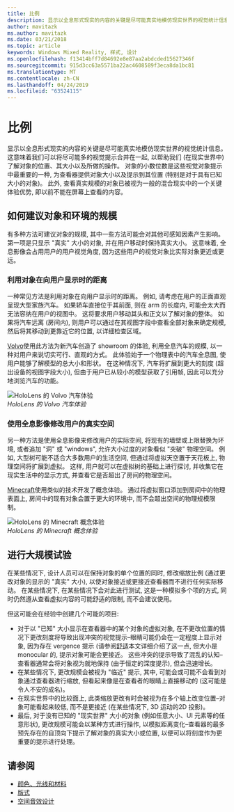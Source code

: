 ```yaml
---
title: 比例
description: 显示以全息形式现实的内容的关键是尽可能真实地模仿现实世界的视觉统计信息。
author: mavitazk
ms.author: mavitazk
ms.date: 03/21/2018
ms.topic: article
keywords: Windows Mixed Reality, 样式, 设计
ms.openlocfilehash: f13414bff7d84692e8e87aa2abdcded15627346f
ms.sourcegitcommit: 915d3cc63a5571ba22ac4608589f3eca8da1bc81
ms.translationtype: MT
ms.contentlocale: zh-CN
ms.lasthandoff: 04/24/2019
ms.locfileid: "63524115"
---
```

# <a name="scale"></a>比例

显示以全息形式现实的内容的关键是尽可能真实地模仿现实世界的视觉统计信息。 这意味着我们可以将尽可能多的视觉提示合并在一起, 以帮助我们 (在现实世界中) 了解对象的位置、其大小以及所做的操作。 对象的小数位数是这些视觉对象提示中最重要的一种, 为查看器提供对象大小以及提示到其位置 (特别是对于具有已知大小的对象)。 此外, 查看真实规模的对象已被视为一般的混合现实中的一个关键体验优势, 即以前不能在屏幕上查看的内容。

## <a name="how-to-suggest-the-scale-of-objects-and-environments"></a>如何建议对象和环境的规模

有多种方法可建议对象的规模, 其中一些方法可能会对其他可感知因素产生影响。 第一项是只显示 "真实" 大小的对象, 并在用户移动时保持真实大小。 这意味着, 全息影像会占用用户的用户视觉角度, 因为这些用户的视觉对象比实际对象更近或更远。

### <a name="utilize-the-distance-of-objects-as-they-are-presented-to-the-user"></a>利用对象在向用户显示时的距离

一种常见方法是利用对象在向用户显示时的距离。 例如, 请考虑在用户的正面直观呈现大型家族汽车。 如果轿车直接位于其前面, 则在 arm 的长度内, 可能会太大而无法容纳在用户的视图中。 这将要求用户移动其头和正文以了解对象的整体。 如果将汽车远离 (房间内), 则用户可以通过在其视图字段中查看全部对象来确定规模, 然后将其移动到更靠近它的位置, 以详细检查区域。

[Volvo](https://www.youtube.com/watch?v=DilzwF90vec)使用此方法为新汽车创造了 showroom 的体验, 利用全息汽车的规模, 以一种对用户来说切实可行、直观的方式。 此体验始于一个物理表中的汽车全息图, 使用户能够了解模型的总大小和形状。 在这种情况下, 汽车将扩展到更大的刻度 (超出设备的视图字段大小), 但由于用户已从较小的模型获取了引用帧, 因此可以充分地浏览汽车的功能。

![HoloLens 的 Volvo 汽车体验](images/volvo-cars-microsoft-hololens-experience01-640px.jpg)<br>
*HoloLens 的 Volvo 汽车体验*

### <a name="use-holograms-to-modify-the-users-real-space"></a>使用全息影像修改用户的真实空间

另一种方法是使用全息影像来修改用户的实际空间, 将现有的墙壁或上限替换为环境, 或者追加 "洞" 或 "windows", 允许大小过度的对象看似 "突破" 物理空间。 例如, 大型树可能不适合大多数用户的生活空间, 但通过将虚拟天空置于天花板上, 物理空间将扩展到虚拟。 这样, 用户就可以在虚拟树的基础上进行探讨, 并收集它在现实生活中的显示方式, 并查看它是否超出了房间的物理空间。

[Minecraft](https://minecraft.net/)使用类似的技术开发了概念体验。 通过将虚拟窗口添加到房间中的物理表面上, 房间中的现有对象会置于更大的环境中, 而不会超出空间的物理规模限制。

![HoloLens 的 Minecraft 概念体验](images/800px-minecraftwindow-640px.jpg)<br>
*HoloLens 的 Minecraft 概念体验*

## <a name="experimenting-with-scale"></a>进行大规模试验

在某些情况下, 设计人员可以在保持对象的单个位置的同时, 修改缩放比例 (通过更改对象的显示的 "真实" 大小), 以使对象接近或更接近查看器而不进行任何实际移动。 在某些情况下, 在某些情况下会对此进行测试, 这是一种模拟多个项的方式, 同时仍然遵从查看虚拟内容的可能舒适的限制, 而不会建议使用。

但这可能会在经验中创建几个可能的项目:
* 对于以 "已知" 大小显示在查看器中的某个对象的虚拟对象, 在不更改位置的情况下更改刻度将导致出现冲突的视觉提示–眼睛可能仍会在一定程度上显示对象, 因为存在 vergence 提示 (请参阅[舒适](comfort.md)本文详细介绍了这一点, 但大小是 monocular 的, 提示对象可能会更接近。 这些冲突的提示导致了混乱的认知–查看器通常会将对象视为就地保持 (由于恒定的深度提示), 但会迅速增长。
* 在某些情况下, 更改规模会被视为 "临近" 提示, 其中, 可能会或可能不会看到对象通过查看器进行缩放, 但看起来像是在查看者的眼睛上直接移动的 (这可能是令人不安的成名)。
* 在现实世界中的比较面上, 此类缩放更改有时会被视为在多个轴上改变位置–对象可能看起来较低, 而不是更接近 (在某些情况下, 3D 运动的2D 投影)。
* 最后, 对于没有已知的 "现实世界" 大小的对象 (例如任意大小、UI 元素等的任意形状), 更改规模可能会以某种方式进行操作, 以模拟距离变化–查看器的最多预先存在的自顶向下提示了解对象的真实大小或位置, 以便可以将刻度作为更重要的提示进行处理。

## <a name="see-also"></a>请参阅
* [颜色、光线和材料](color,-light-and-materials.md)
* [版式](typography.md)
* [空间音效设计](spatial-sound-design.md)
